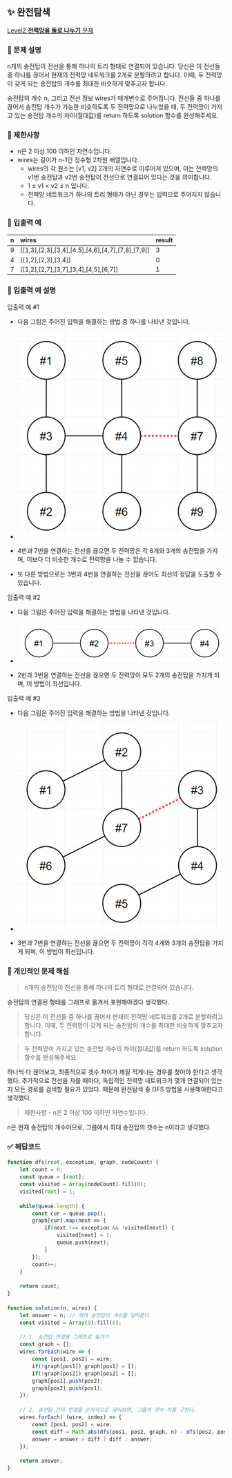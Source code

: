 ## ✨ 완전탐색
[Level2 **전력망을 둘로 나누기** 문제](https://school.programmers.co.kr/learn/courses/30/lessons/86971) 

### 📘 문제 설명
n개의 송전탑이 전선을 통해 하나의 트리 형태로 연결되어 있습니다. 당신은 이 전선들 중 하나를 끊어서 현재의 전력망 네트워크를 2개로 분할하려고 합니다. 이때, 두 전력망이 갖게 되는 송전탑의 개수를 최대한 비슷하게 맞추고자 합니다.

송전탑의 개수 n, 그리고 전선 정보 wires가 매개변수로 주어집니다. 전선들 중 하나를 끊어서 송전탑 개수가 가능한 비슷하도록 두 전력망으로 나누었을 때, 두 전력망이 가지고 있는 송전탑 개수의 차이(절대값)를 return 하도록 solution 함수를 완성해주세요.

### 📕 제한사항
- n은 2 이상 100 이하인 자연수입니다.
- wires는 길이가 n-1인 정수형 2차원 배열입니다.
  - wires의 각 원소는 [v1, v2] 2개의 자연수로 이루어져 있으며, 이는 전력망의 v1번 송전탑과 v2번 송전탑이 전선으로 연결되어 있다는 것을 의미합니다.
  - 1 ≤ v1 < v2 ≤ n 입니다.
  - 전력망 네트워크가 하나의 트리 형태가 아닌 경우는 입력으로 주어지지 않습니다.

### 📙 입출력 예
|n|wires|result|
|:---|:---|:---|
|9|[[1,3],[2,3],[3,4],[4,5],[4,6],[4,7],[7,8],[7,9]]|3|
|4|[[1,2],[2,3],[3,4]]|0|
|7|[[1,2],[2,7],[3,7],[3,4],[4,5],[6,7]]|1|

### 📒 입출력 예 설명
입출력 예 #1

- 다음 그림은 주어진 입력을 해결하는 방법 중 하나를 나타낸 것입니다.

- ![전력망 예시1](./imgs/전력망1.png)

- 4번과 7번을 연결하는 전선을 끊으면 두 전력망은 각 6개와 3개의 송전탑을 가지며, 이보다 더 비슷한 개수로 전력망을 나눌 수 없습니다.
- 또 다른 방법으로는 3번과 4번을 연결하는 전선을 끊어도 최선의 정답을 도출할 수 있습니다.

입출력 예 #2

- 다음 그림은 주어진 입력을 해결하는 방법을 나타낸 것입니다.

- ![전력망 예시2](./imgs/전력망2.png)

- 2번과 3번을 연결하는 전선을 끊으면 두 전력망이 모두 2개의 송전탑을 가지게 되며, 이 방법이 최선입니다.

입출력 예 #3

- 다음 그림은 주어진 입력을 해결하는 방법을 나타낸 것입니다.

- ![전력망 예시3](./imgs/전력망3.png)

- 3번과 7번을 연결하는 전선을 끊으면 두 전력망이 각각 4개와 3개의 송전탑을 가지게 되며, 이 방법이 최선입니다.

### 📗 개인적인 문제 해설
> n개의 송전탑이 전선을 통해 하나의 트리 형태로 연결되어 있습니다. 

송전탑의 연결된 형태를 그래프로 옮겨서 표현해야겠다 생각했다.

> 당신은 이 전선들 중 하나를 끊어서 현재의 전력망 네트워크를 2개로 분할하려고 합니다. 이때, 두 전력망이 갖게 되는 송전탑의 개수를 최대한 비슷하게 맞추고자 합니다.

>  두 전력망이 가지고 있는 송전탑 개수의 차이(절대값)를 return 하도록 solution 함수를 완성해주세요.

하나씩 다 끊어보고, 최종적으로 갯수 차이가 제일 적게나는 경우를 찾아야 한다고 생각했다. 추가적으로 전선을 자를 때마다, 독립적인 전력망 네트워크가 몇개 연결되어 있는지 모든 경로를 검색할 필요가 있었다. 때문에 완전탐색 중 DFS 방법을 사용해야한다고 생각했다.

> 제한사항 - n은 2 이상 100 이하인 자연수입니다.

n은 현재 송전탑의 개수이므로, 그룹에서 최대 송전탑의 갯수는 n이라고 생각했다.

### ✅ 해답코드
```javascript
function dfs(root, exception, graph, nodeCount) {
    let count = 0;
    const queue = [root];
    const visited = Array(nodeCount).fill(0);
    visited[root] = 1;
    
    while(queue.length) {
        const cur = queue.pop();
        graph[cur].map(next => {
            if(next !== exception && !visited[next]) {
                visited[next] = 1;
                queue.push(next);
            }
        });
        count++;  
    }
    
    return count;
}

function solution(n, wires) {
    let answer = n; // 최대 송전탑의 개수를 넣어준다.
    const visited = Array(9).fill(0);
    
    // 1. 송전탑 연결을 그래프로 옮기기
    const graph = [];    
    wires.forEach(wire => {
        const [pos1, pos2] = wire;
        if(!graph[pos1]) graph[pos1] = [];
        if(!graph[pos2]) graph[pos2] = [];
        graph[pos1].push(pos2);
        graph[pos2].push(pos1);
    }); 
    
    // 2. 송전탑 간의 연결을 순차적으로 끊어보며, 그룹의 갯수 차를 구한다.
    wires.forEach( (wire, index) => {
        const [pos1, pos2] = wire;
        const diff = Math.abs(dfs(pos1, pos2, graph, n) - dfs(pos2, pos1, graph, n));
        answer = answer > diff ? diff : answer;
    });
    
    return answer;
}
```